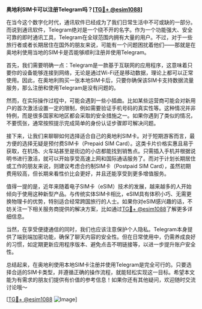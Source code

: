 **奥地利SIM卡可以注册Telegram吗？[[TG💪+ @esim1088](https://t.me/s/esim1088)]**

在当今这个数字化时代，通讯软件已经成为了我们日常生活中不可或缺的一部分。而说到通讯软件，Telegram绝对是一个绕不开的名字。作为一个功能强大、安全可靠的即时通讯工具，Telegram在全球范围内拥有大量的用户。不过，对于一些旅行者或者长期居住在国外的朋友来说，可能有一个问题困扰着他们——那就是在奥地利使用当地的SIM卡是否能够顺利注册并使用Telegram。

首先，我们需要明确一点：Telegram是一款基于互联网的应用程序，这意味着只要你的设备能够连接到网络，无论是通过Wi-Fi还是移动数据，理论上都可以正常使用。因此，在奥地利购买一张本地SIM卡后，只要你确保该SIM卡支持数据流量服务，那么注册和使用Telegram是没有问题的。

然而，在实际操作过程中，可能会遇到一些小插曲。比如某些运营商可能会对新用户的首次激活设置一定的限制，例如需要验证手机号码的真实性等。这种情况并非特例，而是很多国家和地区都会采取的安全措施之一。如果你遇到了类似的情况，不要慌张，通常按照提示完成简单的身份认证步骤即可解决问题。

接下来，让我们来聊聊如何选择适合自己的奥地利SIM卡。对于短期游客而言，最方便的选择无疑是预付费SIM卡（Prepaid SIM Card）。这类卡片价格实惠且易于获取，在机场、火车站甚至是街边的小店都能找到销售点。只需插入手机并根据说明书进行激活，就可以开始享受高速上网和国际通话服务了。而对于计划长期居住或工作的朋友来说，则建议考虑合约制SIM卡（Postpaid SIM Card），虽然初期费用较高，但长期来看性价比会更好，并且还能享受到更多增值服务。

值得一提的是，近年来随着电子SIM卡（eSIM）技术的发展，越来越多的人开始倾向于使用这种新型产品。与传统实体SIM卡相比，eSIM具有体积小巧、无需更换物理卡的优势，特别适合经常跨国旅行的人士。如果你对eSIM感兴趣的话，不妨关注一下相关服务商提供的解决方案，比如通过[TG💪+ @esim1088](https://t.me/s/esim1088)了解更多详细信息。

当然，在享受便捷通信的同时，我们也应该注意保护个人隐私。Telegram本身提供了端到端加密功能，确保了聊天内容的安全性。但在日常使用中，仍需养成良好的习惯，如定期更新应用程序版本、避免点击不明链接等，以进一步提升账户安全性。

总结起来，在奥地利使用本地SIM卡注册并使用Telegram是完全可行的。只要选择合适的SIM卡类型，并遵循正确的操作流程，就能轻松实现这一目标。希望本文能为有需求的朋友们提供有价值的参考信息！如果你还有其他疑问，欢迎随时交流讨论哦～

[[TG💪+ @esim1088](https://t.me/s/esim1088) ![Image](https://i.postimg.cc/4NQfJmqS/Snipaste-2025-05-13-00-14-12.png)]